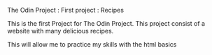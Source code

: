 The Odin Project : First project : Recipes

This is the first Project for The Odin Project.
This project consist of a website with many delicious recipes.

This will allow me to practice my skills with the html basics 

